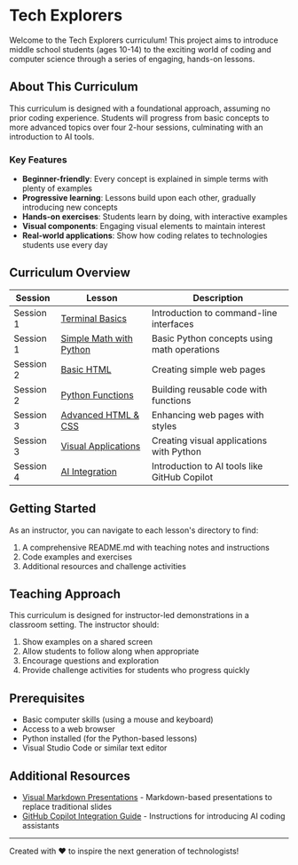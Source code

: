 # Tech Explorers

Welcome to the Tech Explorers curriculum! This project aims to introduce middle school students (ages 10-14) to the exciting world of coding and computer science through a series of engaging, hands-on lessons.

## About This Curriculum

This curriculum is designed with a foundational approach, assuming no prior coding experience. Students will progress from basic concepts to more advanced topics over four 2-hour sessions, culminating with an introduction to AI tools.

### Key Features

- **Beginner-friendly**: Every concept is explained in simple terms with plenty of examples
- **Progressive learning**: Lessons build upon each other, gradually introducing new concepts
- **Hands-on exercises**: Students learn by doing, with interactive examples
- **Visual components**: Engaging visual elements to maintain interest
- **Real-world applications**: Show how coding relates to technologies students use every day

## Curriculum Overview

| Session | Lesson | Description |
|---------|--------|-------------|
| Session 1 | [Terminal Basics](./01-terminal-basics/README.md) | Introduction to command-line interfaces |
| Session 1 | [Simple Math with Python](./02-simple-math-python/README.md) | Basic Python concepts using math operations |
| Session 2 | [Basic HTML](./03-basic-html/README.md) | Creating simple web pages |
| Session 2 | [Python Functions](./04-python-functions/README.md) | Building reusable code with functions |
| Session 3 | [Advanced HTML & CSS](./05-advanced-html-css/README.md) | Enhancing web pages with styles |
| Session 3 | [Visual Applications](./06-visual-applications/README.md) | Creating visual applications with Python |
| Session 4 | [AI Integration](./07-ai-integration/README.md) | Introduction to AI tools like GitHub Copilot |

## Getting Started

As an instructor, you can navigate to each lesson's directory to find:

1. A comprehensive README.md with teaching notes and instructions
2. Code examples and exercises
3. Additional resources and challenge activities

## Teaching Approach

This curriculum is designed for instructor-led demonstrations in a classroom setting. The instructor should:

1. Show examples on a shared screen
2. Allow students to follow along when appropriate
3. Encourage questions and exploration
4. Provide challenge activities for students who progress quickly

## Prerequisites

- Basic computer skills (using a mouse and keyboard)
- Access to a web browser
- Python installed (for the Python-based lessons)
- Visual Studio Code or similar text editor

## Additional Resources

- [Visual Markdown Presentations](./presentations/) - Markdown-based presentations to replace traditional slides
- [GitHub Copilot Integration Guide](./07-ai-integration/README.md) - Instructions for introducing AI coding assistants

---

Created with ❤️ to inspire the next generation of technologists!